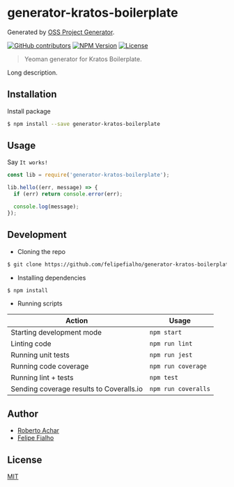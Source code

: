 # generator-kratos-boilerplate

Generated by [OSS Project Generator](http://bit.ly/generator-oss-project).

[![GitHub contributors](https://img.shields.io/github/contributors/felipefialho/kratos-boilerplate.svg)](https://github.com/felipefialho/kratos-boilerplate/graphs/contributors) 
[![NPM Version][npm-badge]][npm-url]
[![License][license-badge]][license-url]

> Yeoman generator for Kratos Boilerplate.

Long description.

## Installation

Install package

```bash
$ npm install --save generator-kratos-boilerplate
```

## Usage

Say `It works!`

```js
const lib = require('generator-kratos-boilerplate');

lib.hello((err, message) => {
  if (err) return console.error(err);

  console.log(message);
});
```

## Development

- Cloning the repo

```bash
$ git clone https://github.com/felipefialho/generator-kratos-boilerplate.git
```

- Installing dependencies

```bash
$ npm install
```

- Running scripts

| Action                                   | Usage               |
| ---------------------------------------- | ------------------- |
| Starting development mode                | `npm start`         |
| Linting code                             | `npm run lint`      |
| Running unit tests                       | `npm run jest`      |
| Running code coverage                    | `npm run coverage`  |
| Running lint + tests                     | `npm test`          |
| Sending coverage results to Coveralls.io | `npm run coveralls` |

## Author

- [Roberto Achar](https://twitter.com/robertoachar)
- [Felipe Fialho](https://twitter.com/felipefialho_)

## License

[MIT](https://github.com/felipefialho/generator-kratos-boilerplate/blob/master/LICENSE)

[npm-badge]: https://img.shields.io/npm/v/generator-kratos-boilerplate.svg
[npm-url]: https://www.npmjs.com/package/generator-kratos-boilerplate
[license-badge]: https://img.shields.io/github/license/felipefialho/generator-kratos-boilerplate.svg
[license-url]: https://opensource.org/licenses/MIT
